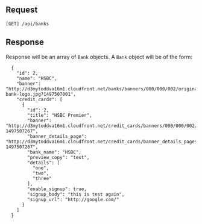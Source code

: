 Request
-------

`[GET] /api/banks`

Response
--------

Response will be an array of `Bank` objects. A `Bank` object will be of the form: 

```
  {
    "id": 2,
    "name": "HSBC",
    "banner": "http://d3mytoddva16m1.cloudfront.net/banks/banners/000/000/002/original/hsbc-bank-logo.jpg?1497507001",
    "credit_cards": [
      {
        "id": 2,
        "title": "HSBC Premier",
        "banner": "http://d3mytoddva16m1.cloudfront.net/credit_cards/banners/000/000/002/original/hsbc_premier.png?1497507267",
        "banner_details_page": "http://d3mytoddva16m1.cloudfront.net/credit_cards/banner_details_pages/000/000/002/original/hsbc_premier_2.jpg?1497507267",
        "bank_name": "HSBC",
        "preview_copy": "test",
        "details": [
          "one",
          "two",
          "three"
        ],
        "enable_signup": true,
        "signup_body": "this is test again",
        "signup_url": "http://google.com/"
      }
    ]
  }
```
